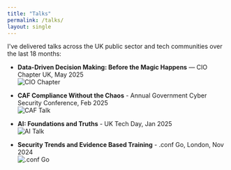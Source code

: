 ```yaml
---
title: "Talks"
permalink: /talks/
layout: single
---
```


I've delivered talks across the UK public sector and tech communities over the last 18 months:

- **Data-Driven Decision Making: Before the Magic Happens** — CIO Chapter UK, May 2025  
  ![CIO Chapter](https://media.licdn.com/dms/image/v2/D4E22AQGjtdcSqOM2dg/feedshare-shrink_800/B4EZSxRmpJGgAg-/0/1738140970508?e=1750291200&v=beta&t=oDL-YaZt2A2YphUiwCpXBoiTWoVv2agenaEsvJBNVmY)

- **CAF Compliance Without the Chaos** - Annual Government Cyber Security Conference, Feb 2025  
  ![CAF Talk](https://your-image-url.com/caf-talk.jpg)

- **AI: Foundations and Truths** - UK Tech Day, Jan 2025  
  ![AI Talk](https://your-image-url.com/ai-foundations.jpg)

- **Security Trends and Evidence Based Training** - .conf Go, London, Nov 2024  
  ![.conf Go](https://your-image-url.com/conf-go.jpg)
